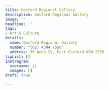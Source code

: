 ```yaml
---
title: Gosford Regional Gallery
description: Gosford Regional Gallery
image: ''
headline: ''
tags:
- Art & Culture
details:
  name: Gosford Regional Gallery
  number: "(02) 4304 7550"
  address: 36 Webb St, East Gosford NSW 2250
tipList: []
instragram:
  username: jj
  images: []
draft: true

---
```

